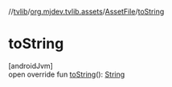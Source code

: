 //[tvlib](../../../index.md)/[org.mjdev.tvlib.assets](../index.md)/[AssetFile](index.md)/[toString](to-string.md)

# toString

[androidJvm]\
open override fun [toString](to-string.md)(): [String](https://kotlinlang.org/api/latest/jvm/stdlib/kotlin/-string/index.html)
